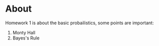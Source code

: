 # About
Homework 1 is about the basic probailistics, some points are important:
1. Monty Hall
2. Bayes's Rule
